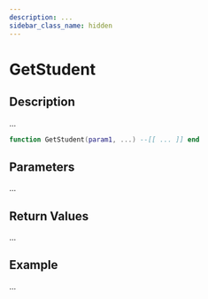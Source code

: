 ```yaml
---
description: ...
sidebar_class_name: hidden
---
```


# GetStudent

## Description

...

```lua
function GetStudent(param1, ...) --[[ ... ]] end
```

## Parameters

...

## Return Values

...

## Example

...

